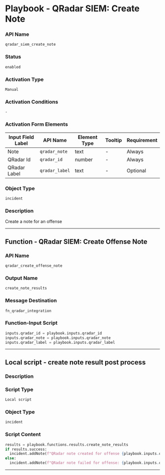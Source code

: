 <!--
    DO NOT MANUALLY EDIT THIS FILE
    THIS FILE IS AUTOMATICALLY GENERATED WITH resilient-sdk codegen
    Generated with resilient-sdk v51.0.1.0.695
-->

# Playbook - QRadar SIEM: Create Note

### API Name
`qradar_siem_create_note`

### Status
`enabled`

### Activation Type
`Manual`

### Activation Conditions
`-`

### Activation Form Elements
| Input Field Label | API Name | Element Type | Tooltip | Requirement |
| ----------------- | -------- | ------------ | ------- | ----------- |
| Note | `qradar_note` | text | - | Always |
| QRadar Id | `qradar_id` | number | - | Always |
| QRadar Label | `qradar_label` | text | - | Optional |

### Object Type
`incident`

### Description
Create a note for an offense


---
## Function - QRadar SIEM: Create Offense Note

### API Name
`qradar_create_offense_note`

### Output Name
`create_note_results`

### Message Destination
`fn_qradar_integration`

### Function-Input Script
```python
inputs.qradar_id = playbook.inputs.qradar_id
inputs.qradar_note = playbook.inputs.qradar_note
inputs.qradar_label = playbook.inputs.qradar_label
```

---

## Local script - create note result post process

### Description


### Script Type
`Local script`

### Object Type
`incident`

### Script Content
```python
results = playbook.functions.results.create_note_results
if results.success:
  incident.addNote(f"QRadar note created for offense {playbook.inputs.qradar_id}: '{playbook.inputs.qradar_note}'")
else:
  incident.addNote(f"QRadar note failed for offense: {playbook.inputs.qradar_id} Reason: {results.reason}")
```

---


